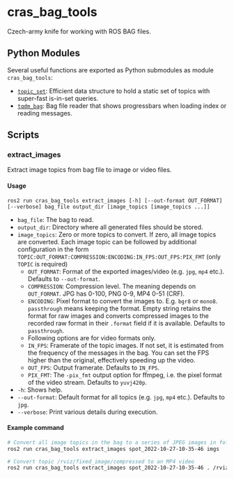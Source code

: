 # cras_bag_tools

Czech-army knife for working with ROS BAG files.

## Python Modules

Several useful functions are exported as Python submodules as module `cras_bag_tools`:

<!--
- [`bag_filter`](https://docs.ros.org/en/api/cras_bag_tools/html/cras_bag_tools.html#module-cras_bag_tools.bag_filter): Filter a bag file using a MessageFilter.
- [`message_filter`](https://docs.ros.org/en/api/cras_bag_tools/html/cras_bag_tools.html#module-cras_bag_tools.message_filter): A message filter that can decide whether a message should be kept or not, and possibly alter it.
- [`message_filters`](https://docs.ros.org/en/api/cras_bag_tools/html/cras_bag_tools.html#module-cras_bag_tools.message_filters): Implementations of common message filters.
-->
- [`topic_set`](https://docs.ros.org/en/api/cras_bag_tools/html/cras_bag_tools.html#module-cras_bag_tools.topic_set): Efficient data structure to hold a static set of topics with super-fast is-in-set queries.
- [`tqdm_bag`](https://docs.ros.org/en/api/cras_bag_tools/html/cras_bag_tools.html#module-cras_bag_tools.tqdm_bag): Bag file reader that shows progressbars when loading index or reading messages.

## Scripts

<!--
### merge_bag

Merge two or more bag files into one.

#### Usage

    rosrun cras_bag_tools merge_bag [-v] [-c] [-b] OUT_BAG IN_BAG [IN_BAG ...]

- `OUT_BAG`: Output bag file.
- `IN_BAG`: Input bag file(s).
- `-v`, `--verbose`: Verbose output.
- `-c`, `--compress`: Compress output bag with LZ4 compression.
- `-b`, `--bz2`: Compress output bag with BZ2 compression.

### size_per_topic

Print total cumulative serialized message size per topic.

#### Usage

    rosrun cras_bag_tools size_per_topic [-c] [-a] BAG

- `BAG`: Bag file.
- `-c`, `--csv`: Output as CSV.
- `-a`, `--sort-alphabetical`: Sort by topic names (default is by topic sizes).
-->

### extract_images

Extract image topics from bag file to image or video files.

#### Usage

    ros2 run cras_bag_tools extract_images [-h] [--out-format OUT_FORMAT] [--verbose] bag_file output_dir [image_topics [image_topics ...]]

* `bag_file`: The bag to read.
* `output_dir`: Directory where all generated files should be stored.
* `image_topics`: Zero or more topics to convert. If zero, all image topics are converted. Each image topic can be
  followed by additional configuration in the form
  `TOPIC:OUT_FORMAT:COMPRESSION:ENCODING:IN_FPS:OUT_FPS:PIX_FMT` (only `TOPIC` is required)
    * `OUT_FORMAT`: Format of the exported images/video (e.g. `jpg`, `mp4` etc.). Defaults to `--out-format`.
    * `COMPRESSION`: Compression level. The meaning depends on `OUT_FORMAT`. JPG has 0-100, PNG 0-9, MP4 0-51 (CRF).
    * `ENCODING`: Pixel format to convert the images to. E.g. `bgr8` or `mono8`. `passthrough` means keeping the format.
      Empty string retains the format for raw images and converts compressed images to the recorded raw format
      in their `.format` field if it is available. Defaults to `passthrough`.
    * Following options are for video formats only.
    * `IN_FPS`: Framerate of the topic images. If not set, it is estimated from the frequency of the messages in the bag.
      You can set the FPS higher than the original, effectively speeding up the video.
    * `OUT_FPS`: Output framerate. Defaults to `IN_FPS`.
    * `PIX_FMT`: The `-pix_fmt` output option for ffmpeg, i.e. the pixel format of the video stream. Defaults to
      `yuvj420p`.
* `-h`: Shows help.
* `--out-format`: Default format for all topics (e.g. `jpg`, `mp4` etc.). Defaults to `jpg`.
* `--verbose`: Print various details during execution.

#### Example command

```bash
# Convert all image topics in the bag to a series of JPEG images in folder imgs/
ros2 run cras_bag_tools extract_images spot_2022-10-27-10-35-46 imgs

# Convert topic /rviz/fixed_image/compressed to an MP4 video
ros2 run cras_bag_tools extract_images spot_2022-10-27-10-35-46 . /rviz/fixed_image/compressed:mp4:23:passthrough:25
```

<!--
### filter_bag

Process bag files with a configured set of filters.

#### Usage

    usage: filter_bag [-h] [-c CONFIG [CONFIG ...]] [-o OUT_FORMAT] [--lz4] [--bz2] [--no-copy-params] [--list-yaml-keys] [--list-filters] [--merge-initial-static-tf [DURATION]]
                      [--throttle TOPIC RATE [TOPIC RATE ...]] [-i INCLUDE_TOPICS [INCLUDE_TOPICS ...]] [-e EXCLUDE_TOPICS [EXCLUDE_TOPICS ...]] [--include-types INCLUDE_TYPES [INCLUDE_TYPES ...]]
                      [--exclude-types EXCLUDE_TYPES [EXCLUDE_TYPES ...]] [--include-tf-parents INCLUDE_TF_PARENTS [INCLUDE_TF_PARENTS ...]]
                      [--exclude-tf-parents EXCLUDE_TF_PARENTS [EXCLUDE_TF_PARENTS ...]] [--include-tf-children INCLUDE_TF_CHILDREN [INCLUDE_TF_CHILDREN ...]]
                      [--exclude-tf-children EXCLUDE_TF_CHILDREN [EXCLUDE_TF_CHILDREN ...]] [--decompress-images] [--max-message-size MAX_MESSAGE_SIZE]
                      [bags [bags ...]]


Positional arguments:

* `bags`: The list of bags to process.

Optional arguments:
* `--list-yaml-keys`: Print a list of all available YAML top-level keys provided by filters.
* `--list-filters`: Print a list of all available filters.
* `--no-copy-params`: If set, no .params file will be copied
* `-i INCLUDE_TOPICS [INCLUDE_TOPICS ...]`, `--include-topics INCLUDE_TOPICS [INCLUDE_TOPICS ...]`: Retain only
  these topics
* `-e EXCLUDE_TOPICS [EXCLUDE_TOPICS ...]`, `--exclude-topics EXCLUDE_TOPICS [EXCLUDE_TOPICS ...]`: Remove these topics
* `--include-types INCLUDE_TYPES [INCLUDE_TYPES ...]`: Retain only messages of these types
* `--exclude-types EXCLUDE_TYPES [EXCLUDE_TYPES ...]`: Remove messages of these types
* `--throttle TOPIC RATE [TOPIC RATE ...], --hz TOPIC RATE [TOPIC RATE ...]`: Throttle messages. This argument should be
  an even-sized list of pairs `[TOPIC RATE]`. 
* `--include-tf-parents INCLUDE_TF_PARENTS [INCLUDE_TF_PARENTS ...]`: Retain only TFs with these frames as parents
* `--exclude-tf-parents EXCLUDE_TF_PARENTS [EXCLUDE_TF_PARENTS ...]`: Remove TFs with these frames as parents
* `--include-tf-children INCLUDE_TF_CHILDREN [INCLUDE_TF_CHILDREN ...]`: Retain only TFs with these frames as children
* `--exclude-tf-children EXCLUDE_TF_CHILDREN [EXCLUDE_TF_CHILDREN ...]`: Remove TFs with these frames as children
* `--max-message-size MAX_MESSAGE_SIZE`: Remove all messages larger than this size `[B]`
* `--merge-initial-static-tf [DURATION]`: Merge a few initial static TFs into one. DURATION specifies the duration of
  the initial bag section to be considered for the merging. DURATION defaults to 5 secs.
* `--decompress-images`: Decompress all images
* `-c CONFIG [CONFIG ...]`, `--config CONFIG [CONFIG ...]`: YAML configs of filters
* `-o OUT_FORMAT`, `--out-format OUT_FORMAT`: Template for naming the output bag. Defaults to `{name}.proc{ext}`. 
  Relative paths will put the bag relative to current directory (not relative to the location of the source bag).
  The format string can utilize variables `dirname` (directory of the source bag), `name` (name of the source bag
  without extension), `ext` (extension of the source bag (should be `.bag`)).
* `--lz4`: Compress the bag using LZ4 compression.
* `--bz2`: Compress the bag using BZ2 compression (warning: this compression is very slow).

The YAML config files can contain the same keys as the optional CLI arguments (list all of them via `--list-yaml-keys`.
Additionally, YAML configs can contain key `filters` which is a list of additional filters. Each filter is defined as a
dict with the filter class as key and filter configuration as value. See the `config/` folder for examples. List all
available filters via `--list-filters`.

Other filters can be defined by 3rd-party packages via pluginlib. The package has to
`<exec_depend>cras_bag_tools</exec_depend>` and it has to put this line in its `<export>` tag in package.xml:
`<cras_bag_tools filters="$PACKAGE.$MODULE" />`. With this in place, `filter_bag` will search the specified module
for all classes that subclass `cras_bag_tools.MessageFilter` and it will provide these as additional filters.

-->